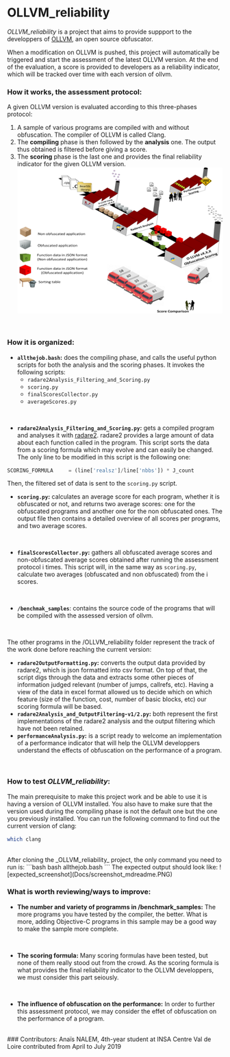 # OLLVM_reliability


*OLLVM_reliability* is a project that aims to provide suppport to the developpers of [OLLVM](https://github.com/ita-msc/obfuscator), an open source obfuscator.

When a modification on OLLVM is pushed, this project will automatically be triggered and start the assessment of the latest OLLVM version. At the end of the evaluation, a score is provided to developers as a reliability indicator, which will be tracked over time with each version of ollvm.
<br/>

### How it works, the assessment protocol:
A given OLLVM version is evaluated according to this three-phases protocol:
1) A sample of various programs are compiled with and without obfuscation. The compiler of OLLVM is called Clang.
2) The **compiling** phase is then followed by the **analysis** one. The output thus obtained is filtered before giving a score. 
3) The **scoring** phase is the last one and provides the final reliability indicator for the given OLLVM version.
![assessment protocole](Docs/assessment_protocol.png)
<br/>


### How it is organized:
* __```allthejob.bash```:__ does the compiling phase, and calls the useful python scripts for both the analysis and the scoring phases. 
It invokes the following scripts:  
    * ```radare2Analysis_Filtering_and_Scoring.py```
    * ```scoring.py```
    * ```finalScoresCollector.py```
    * ```averageScores.py```
<br/>

* __```radare2Analysis_Filtering_and_Scoring.py```:__ gets a compiled program and analyses it with [radare2](https://github.com/radare/radare2). radare2 provides a large amount of data about each function called in the program. This script sorts the data from a scoring formula which may evolve and can easily be changed. The only line to be modified in this script is the following one: 
```python 
SCORING_FORMULA     = (line['realsz']/line['nbbs']) * J_count
```
Then, the filtered set of data is sent to the ```scoring.py``` script.
<br/>

* __```scoring.py```:__ calculates an average score for each program, whether it is obfuscated or not, and returns two average scores: one for the obfuscated programs and another one for the non obfuscated ones. The output file then contains a detailed overview of all scores per programs, and two average scores.
<br/>

* __```finalScoresCollector.py```:__ gathers all obfuscated average scores and non-obfuscated average scores obtained after running the assessment protocol i times. This script will, in the same way as ```scoring.py```, calculate two averages (obfuscated and non obfuscated) from the i scores.
<br/>

* __```/benchmak_samples```__: contains the source code of the programs that will be compiled with the assessed version of ollvm.
<br/>

The other programs in the /OLLVM_reliability folder represent the track of the work done before reaching the current version:

* __```radare2OutputFormatting.py```:__ converts the output data provided by radare2, which is json formatted into csv format. On top of that, the script digs through the data and extracts some other pieces of information judged relevant (number of jumps, callrefs, etc). Having a view of the data in excel format allowed us to decide which on which feature (size of the function, cost, number of basic blocks, etc) our scoring formula will be based. 
* __```radare2Analysis_and_OutputFiltering-v1/2.py```:__ both represent the first implementations of the radare2 analysis and the output filtering which have not been retained.
* __```performanceAnalysis.py```:__ is a script ready to welcome an implementation of a performance indicator that will help the OLLVM developpers understand the effects of obfuscation on the performance of a program.
<br/>

### How to test _OLLVM_reliability_:
The main prerequisite to make this project work and be able to use it is having a version of OLLVM installed. 
You also have to make sure that the version used during the compiling phase is not the default one but the one you previously installed.
You can run the following command to find out the current version of clang:
```bash
which clang
```
<br/>
After cloning the _OLLVM_reliability_ project, the only command you need to run is:
```bash
bash allthejob.bash
```
The expected output should look like:
![expected_screenshot](Docs/screenshot_mdreadme.PNG)
<br/>

### What is worth reviewing/ways to improve:
* __The number and variety of programms in /benchmark_samples:__ The more programs you have tested by the compiler, the better. What is more, adding Objective-C programs in this sample may be a good way to make the sample more complete. 
<br/>

* __The scoring formula:__ Many scoring formulas have been tested, but none of them really  stood out from the crowd. As the scoring formula is what provides the final reliability indicator to the OLLVM developpers, we must consider this part seiously.
<br/>

* __The influence of obfuscation on the performance:__ In order to further this assessment protocol, we may consider the effet of obfuscation on the performance of a program.


<br/>
### Contributors:
Anaïs NALEM, 4th-year student at INSA Centre Val de Loire contributed from April to July 2019
